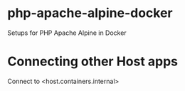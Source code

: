 # php-apache-alpine-docker
Setups for PHP Apache Alpine in Docker


# Connecting other Host apps

Connect to <host.containers.internal>
